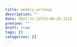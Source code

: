 ```yaml
---
title: weekly-writeup
description: ""
date: 2023-11-12T23:40:29.311Z
preview: ""
draft: true
tags: []
categories: []
---
```

